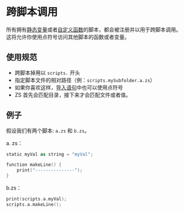 # 跨脚本调用

所有拥有[静态变量](/AdvancedFunctions/Global_Static_Variables/)或者[自定义函数](/AdvancedFunctions/Custom_Functions/)的脚本，都会被注册并以用于跨脚本调用。  
这将允许你使用点符号访问其他脚本的函数或者变量。

## 使用规范

- 跨脚本掉用以 `scripts.` 开头
- 指定脚本文件的相对路径（例：`scripts.mySubfolder.a.zs`）
- 如果你喜欢这样，[导入语句](/AdvancedFunctions/Import/)中也可以使用点符号
- ZS 首先会匹配目录，接下来才会匹配文件或者值。

## 例子

假设我们有两个脚本: `a.zs` 和 `b.zs`。

a. zs：

```kotlin
static myVal as string = "myVal";

function makeLine() {
    print("---------------");
}
```

b.zs：

```kotlin
print(scripts.a.myVal);
scripts.a.makeLine();
```
